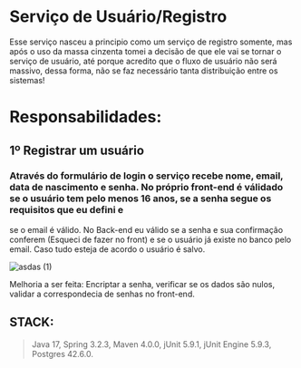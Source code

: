 # **Serviço de Usuário/Registro**

Esse serviço nasceu a principio como um serviço de registro somente, mas após o uso da massa cinzenta tomei a decisão de que ele vai se tornar o serviço de usuário, até porque acredito que o fluxo de usuário não será massivo, dessa forma, não se faz necessário tanta distribuição entre os sistemas!

# Responsabilidades:

## 1º Registrar um usuário

### Através do formulário de login o serviço recebe nome, email, data de nascimento e senha. No próprio front-end é válidado se o usuário tem pelo menos 16 anos, se a senha segue os requisitos que eu defini e
se o email é válido. No Back-end eu válido se a senha e sua confirmação conferem (Esqueci de fazer no front) e se o usuário já existe no banco pelo email. Caso tudo esteja de acordo o usuário é salvo.

![asdas (1)](https://github.com/user-attachments/assets/6e7b66d1-0c5f-411d-892c-8dd6f98a0e80)

 Melhoria a ser feita: Encriptar a senha, verificar se os dados são nulos, validar a correspondecia de senhas no front-end.



 ## STACK:

>Java 17, Spring 3.2.3, Maven 4.0.0, jUnit 5.9.1, jUnit Engine 5.9.3, Postgres 42.6.0.
